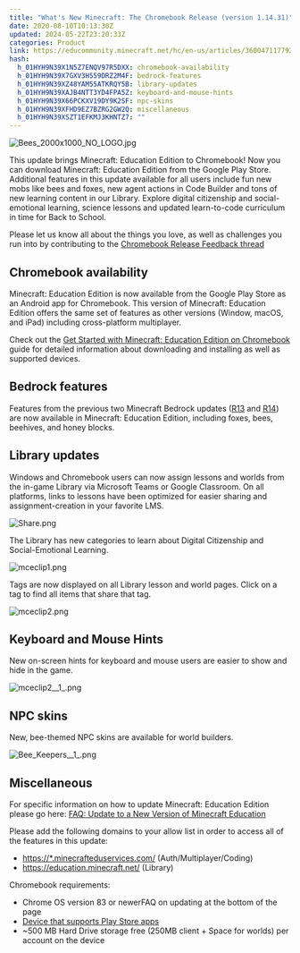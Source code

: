 ```yaml
---
title: "What's New Minecraft: The Chromebook Release (version 1.14.31)"
date: 2020-08-10T10:13:30Z
updated: 2024-05-22T23:20:33Z
categories: Product
link: https://educommunity.minecraft.net/hc/en-us/articles/360047117792-What-s-New-Minecraft-The-Chromebook-Release-version-1-14-31
hash:
  h_01HYH9N39X1N5Z7ENQV97R5DXX: chromebook-availability
  h_01HYH9N39X7GXV3H559DRZ2M4F: bedrock-features
  h_01HYH9N39XZ48YAM55ATKRQY5B: library-updates
  h_01HYH9N39XAJB4NTT3YD4FPA5Z: keyboard-and-mouse-hints
  h_01HYH9N39X66PCKXV19DY9K2SF: npc-skins
  h_01HYH9N39XFHD9EZ7BZRG2GW2Q: miscellaneous
  h_01HYH9N39XSZT1EFKMJ3KHNTZ7: ""
---
```


![Bees_2000x1000_NO_LOGO.jpg](https://educommunity.minecraft.net/hc/article_attachments/4402662109844)

This update brings Minecraft: Education Edition to Chromebook! Now you can download Minecraft: Education Edition from the Google Play Store. Additional features in this update available for all users include fun new mobs like bees and foxes, new agent actions in Code Builder and tons of new learning content in our Library. Explore digital citizenship and social-emotional learning, science lessons and updated learn-to-code curriculum in time for Back to School.

Please let us know all about the things you love, as well as challenges you run into by contributing to the [Chromebook Release Feedback thread](https://aka.ms/ChromebookFeedback)

## Chromebook availability

Minecraft: Education Edition is now available from the Google Play Store as an Android app for Chromebook. This version of Minecraft: Education Edition offers the same set of features as other versions (Window, macOS, and iPad) including cross-platform multiplayer.

Check out the [Get Started with Minecraft: Education Edition on Chromebook](https://aka.ms/meechromebook) guide for detailed information about downloading and installing as well as supported devices.

## Bedrock features

Features from the previous two Minecraft Bedrock updates ([R13](../../feedback/Release-Changelogs/Minecraft-1-13-0-Bedrock.md) and [R14](../../feedback/Release-Changelogs/Minecraft-Buzzy-Bees-1-14-0-Bedrock.md)) are now available in Minecraft: Education Edition, including foxes, bees, beehives, and honey blocks.

## Library updates

Windows and Chromebook users can now assign lessons and worlds from the in-game Library via Microsoft Teams or Google Classroom. On all platforms, links to lessons have been optimized for easier sharing and assignment-creation in your favorite LMS.  

![Share.png](https://educommunity.minecraft.net/hc/article_attachments/4402654986260)

The Library has new categories to learn about Digital Citizenship and Social-Emotional Learning.

![mceclip1.png](https://educommunity.minecraft.net/hc/article_attachments/4402662112660)

Tags are now displayed on all Library lesson and world pages. Click on a tag to find all items that share that tag.

![mceclip2.png](https://educommunity.minecraft.net/hc/article_attachments/4402654990996)

## Keyboard and Mouse Hints

New on-screen hints for keyboard and mouse users are easier to show and hide in the game. 

![mceclip2\_\_1\_.png](https://educommunity.minecraft.net/hc/article_attachments/4402662115604)

## NPC skins

New, bee-themed NPC skins are available for world builders. 

![Bee_Keepers\_\_1\_.png](https://educommunity.minecraft.net/hc/article_attachments/4402654996244)

## Miscellaneous 

For specific information on how to update Minecraft: Education Edition please go here: [FAQ: Update to a New Version of Minecraft Education](../Installation/Update-to-a-New-Version-of-Minecraft-Education.md)

Please add the following domains to your allow list in order to access all of the features in this update:

- <https://*.minecrafteduservices.com/> (Auth/Multiplayer/Coding)
- <https://education.minecraft.net/> (Library)

Chromebook requirements:

- Chrome OS version 83 or newerFAQ on updating at the bottom of the page
- [Device that supports Play Store apps](https://www.chromium.org/chromium-os/chrome-os-systems-supporting-android-apps)
- ~500 MB Hard Drive storage free (250MB client + Space for worlds) per account on the device

 

 

 

##
